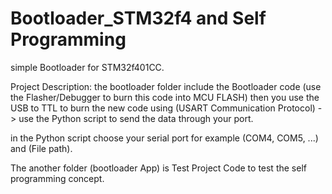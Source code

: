 # Bootloader_STM32f4 and Self Programming

simple Bootloader for STM32f401CC.

Project Description:
  the bootloader folder include the Bootloader code (use the Flasher/Debugger to burn this code into MCU FLASH)
  then you use the USB to TTL to burn the new code using (USART Communication Protocol) -> use the Python script to send the data through your port. 

  in the Python script choose your serial port for example (COM4, COM5, ...) and (File path).

  The another folder (bootloader App) is Test Project Code to test the self programming concept.
  

  
